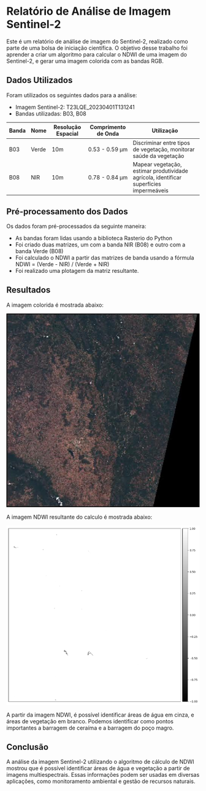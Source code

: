 # Relatório de Análise de Imagem Sentinel-2

Este é um relatório de análise de imagem do Sentinel-2, realizado como parte de uma bolsa de iniciação científica. O objetivo desse trabalho foi aprender a criar um algoritmo para calcular o NDWI de uma imagem do Sentinel-2, e gerar uma imagem colorida com as bandas RGB.

## Dados Utilizados

Foram utilizados os seguintes dados para a análise:

- Imagem Sentinel-2: T23LQE_20230401T131241
- Bandas utilizadas: B03, B08

| Banda | Nome | Resolução Espacial | Comprimento de Onda | Utilização |
|-------|------|-------------------|---------------------|------------|
| B03 | Verde | 10m | 0.53 - 0.59 μm | Discriminar entre tipos de vegetação, monitorar saúde da vegetação |
| B08 | NIR | 10m | 0.78 - 0.84 μm | Mapear vegetação, estimar produtividade agrícola, identificar superfícies impermeáveis |

## Pré-processamento dos Dados

Os dados foram pré-processados da seguinte maneira:

- As bandas foram lidas usando a biblioteca Rasterio do Python
- Foi criado duas matrizes, um com a banda NIR (B08) e outro com a banda Verde (B08) 
- Foi calculado o NDWI a partir das matrizes de banda usando a fórmula NDWI = (Verde - NIR) / (Verde + NIR)
- Foi realizado uma plotagem da matriz resultante.
## Resultados

A imagem colorida é mostrada abaixo:

![Imagem colorida](https://github.com/jaderAdriel/calculo-ndwi/blob/main/imagens/S2A_MSIL1C_20230401T131241_N0509_R138_T23LQE_20230401T180900-ql.jpg?raw=true)

A imagem NDWI resultante do calculo é mostrada abaixo:

![Imagem NDWI](https://github.com/jaderAdriel/calculo-ndwi/blob/main/imagens/imagemNDWI.png?raw=true)

A partir da imagem NDWI, é possível identificar áreas de água em cinza, e áreas de vegetação em branco. Podemos identificar como pontos importantes a barragem de ceraíma e a barragem do poço magro.

## Conclusão

A análise da imagem Sentinel-2 utilizando o algoritmo de cálculo de NDWI mostrou que é possível identificar áreas de água e vegetação a partir de imagens multiespectrais. Essas informações podem ser usadas em diversas aplicações, como monitoramento ambiental e gestão de recursos naturais.
